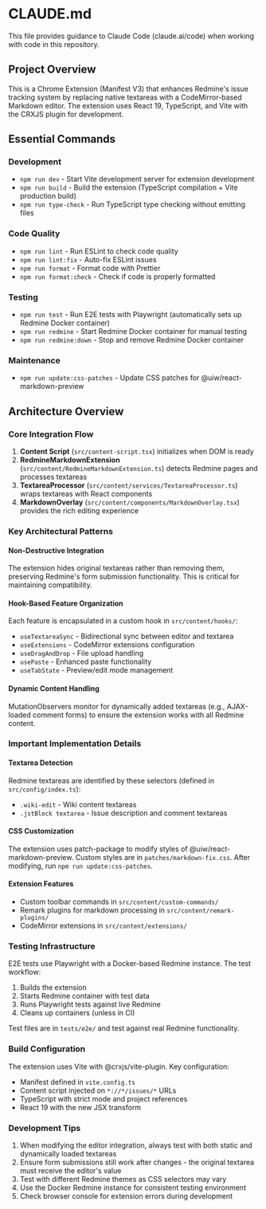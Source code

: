 # CLAUDE.md

This file provides guidance to Claude Code (claude.ai/code) when working with code in this repository.

## Project Overview

This is a Chrome Extension (Manifest V3) that enhances Redmine's issue tracking system by replacing native textareas with a CodeMirror-based Markdown editor. The extension uses React 19, TypeScript, and Vite with the CRXJS plugin for development.

## Essential Commands

### Development
- `npm run dev` - Start Vite development server for extension development
- `npm run build` - Build the extension (TypeScript compilation + Vite production build)
- `npm run type-check` - Run TypeScript type checking without emitting files

### Code Quality
- `npm run lint` - Run ESLint to check code quality
- `npm run lint:fix` - Auto-fix ESLint issues
- `npm run format` - Format code with Prettier
- `npm run format:check` - Check if code is properly formatted

### Testing
- `npm run test` - Run E2E tests with Playwright (automatically sets up Redmine Docker container)
- `npm run redmine` - Start Redmine Docker container for manual testing
- `npm run redmine:down` - Stop and remove Redmine Docker container

### Maintenance
- `npm run update:css-patches` - Update CSS patches for @uiw/react-markdown-preview

## Architecture Overview

### Core Integration Flow
1. **Content Script** (`src/content-script.tsx`) initializes when DOM is ready
2. **RedmineMarkdownExtension** (`src/content/RedmineMarkdownExtension.ts`) detects Redmine pages and processes textareas
3. **TextareaProcessor** (`src/content/services/TextareaProcessor.ts`) wraps textareas with React components
4. **MarkdownOverlay** (`src/content/components/MarkdownOverlay.tsx`) provides the rich editing experience

### Key Architectural Patterns

#### Non-Destructive Integration
The extension hides original textareas rather than removing them, preserving Redmine's form submission functionality. This is critical for maintaining compatibility.

#### Hook-Based Feature Organization
Each feature is encapsulated in a custom hook in `src/content/hooks/`:
- `useTextareaSync` - Bidirectional sync between editor and textarea
- `useExtensions` - CodeMirror extensions configuration
- `useDragAndDrop` - File upload handling
- `usePaste` - Enhanced paste functionality
- `useTabState` - Preview/edit mode management

#### Dynamic Content Handling
MutationObservers monitor for dynamically added textareas (e.g., AJAX-loaded comment forms) to ensure the extension works with all Redmine content.

### Important Implementation Details

#### Textarea Detection
Redmine textareas are identified by these selectors (defined in `src/config/index.ts`):
- `.wiki-edit` - Wiki content textareas
- `.jstBlock textarea` - Issue description and comment textareas

#### CSS Customization
The extension uses patch-package to modify styles of @uiw/react-markdown-preview. Custom styles are in `patches/markdown-fix.css`. After modifying, run `npm run update:css-patches`.

#### Extension Features
- Custom toolbar commands in `src/content/custom-commands/`
- Remark plugins for markdown processing in `src/content/remark-plugins/`
- CodeMirror extensions in `src/content/extensions/`

### Testing Infrastructure

E2E tests use Playwright with a Docker-based Redmine instance. The test workflow:
1. Builds the extension
2. Starts Redmine container with test data
3. Runs Playwright tests against live Redmine
4. Cleans up containers (unless in CI)

Test files are in `tests/e2e/` and test against real Redmine functionality.

### Build Configuration

The extension uses Vite with @crxjs/vite-plugin. Key configuration:
- Manifest defined in `vite.config.ts`
- Content script injected on `*://*/issues/*` URLs
- TypeScript with strict mode and project references
- React 19 with the new JSX transform

### Development Tips

1. When modifying the editor integration, always test with both static and dynamically loaded textareas
2. Ensure form submissions still work after changes - the original textarea must receive the editor's value
3. Test with different Redmine themes as CSS selectors may vary
4. Use the Docker Redmine instance for consistent testing environment
5. Check browser console for extension errors during development